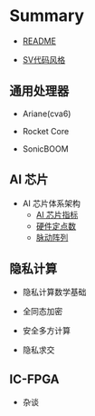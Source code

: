 # Summary

* [README](README.md)

* [SV代码风格](./blog/SV.md)

## 通用处理器

* Ariane(cva6)

* Rocket Core

* SonicBOOM

## AI 芯片

* AI 芯片体系架构
	* [AI 芯片指标](./blog/AI/AI芯片指标.md)
	* [硬件定点数](./blog/hardfix/README.md)
	* [脉动阵列](./blog/hardalgo/systolic-array.md)

## 隐私计算

* 隐私计算数学基础

* 全同态加密

* 安全多方计算

* 隐私求交

## IC-FPGA

* 杂谈











